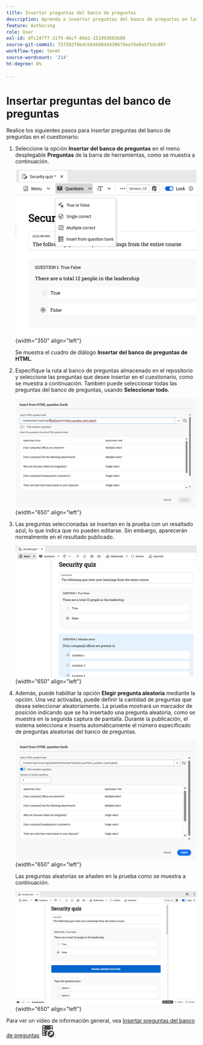 ```yaml
---
title: Insertar preguntas del banco de preguntas
description: Aprenda a insertar preguntas del banco de preguntas en las pruebas para formación y aprendizaje sobre productos
feature: Authoring
role: User
exl-id: dfc247f7-31f9-4bcf-84e2-151993603b89
source-git-commit: 757582f6bdcb64b004d430679eaf6e8a5fbdc807
workflow-type: tm+mt
source-wordcount: '214'
ht-degree: 0%

---
```


# Insertar preguntas del banco de preguntas

Realice los siguientes pasos para insertar preguntas del banco de preguntas en el cuestionario:

1. Seleccione la opción **Insertar del banco de preguntas** en el menú desplegable **Preguntas** de la barra de herramientas, como se muestra a continuación.

   ![](assets/insert-from-question-bank.png){width="350" align="left"}

   Se muestra el cuadro de diálogo **Insertar del banco de preguntas de HTML**.

1. Especifique la ruta al banco de preguntas almacenado en el repositorio y seleccione las preguntas que desee insertar en el cuestionario, como se muestra a continuación. También puede seleccionar todas las preguntas del banco de preguntas, usando **Seleccionar todo**.

   ![](assets/question-bank.png){width="650" align="left"}

1. Las preguntas seleccionadas se insertan en la prueba con un resaltado azul, lo que indica que no pueden editarse. Sin embargo, aparecerán normalmente en el resultado publicado.

   ![](assets/specific-questions.png){width="650" align="left"}

1. Además, puede habilitar la opción **Elegir pregunta aleatoria** mediante la opción. Una vez activadas, puede definir la cantidad de preguntas que desea seleccionar aleatoriamente. La prueba mostrará un marcador de posición indicando que se ha insertado una pregunta aleatoria, como se muestra en la segunda captura de pantalla. Durante la publicación, el sistema selecciona e inserta automáticamente el número especificado de preguntas aleatorias del banco de preguntas.

   ![](assets/random-question-question-bank.png){width="650" align="left"}

   Las preguntas aleatorias se añaden en la prueba como se muestra a continuación.

   ![](assets/inserted-question.png){width="650" align="left"}


Para ver un vídeo de información general, vea [Insertar preguntas del banco de preguntas](https://video.tv.adobe.com/v/3475212/learning-content-aem-guides) ![](assets/Smock_VideoCheckedOut_18_N.svg).

